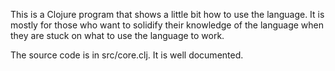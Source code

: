 This is a Clojure program that shows a little bit how to use the language. It is 
mostly for those who want to solidify their knowledge of the language
when they are stuck on what to use the language to work.


The source code is in src/core.clj. It is well documented. 